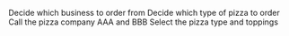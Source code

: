 Decide which business to order from
Decide which type of pizza to order
Call the pizza company AAA and BBB
Select the pizza type and toppings